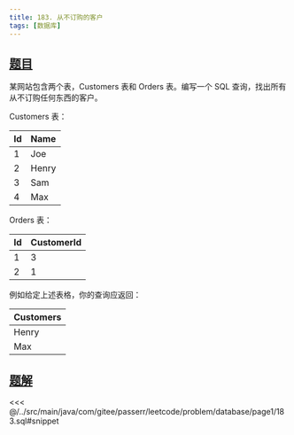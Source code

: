 ```yaml
---
title: 183. 从不订购的客户
tags: [数据库]
---
```


## [题目](https://leetcode.cn/problems/customers-who-never-order)

某网站包含两个表，Customers 表和 Orders 表。编写一个 SQL 查询，找出所有从不订购任何东西的客户。

Customers 表：

| Id  | Name  |
|:----|:------|
| 1   | Joe   |
| 2   | Henry |
| 3   | Sam   |
| 4   | Max   |

Orders 表：

| Id  | CustomerId |
|:----|:-----------|
| 1   | 3          |
| 2   | 1          |

例如给定上述表格，你的查询应返回：

| Customers |
|:----------|
| Henry     |
| Max       |


## [题解](https://github.com/PasseRR/JavaLeetCode/blob/master/src/main/java/com/gitee/passerr/leetcode/problem/database/page1/183.sql)

<<< @/../src/main/java/com/gitee/passerr/leetcode/problem/database/page1/183.sql#snippet

